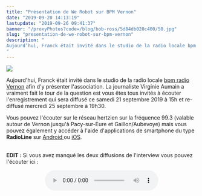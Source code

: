 ```yaml
---
title: "Présentation de We Robot sur BPM Vernon"
date: "2019-09-20 14:13:19"
lastupdate: "2019-09-26 09:41:37"
banner: "/proxyPhotos?code=/blog/bob-ross/5d84db020c400/50.jpg"
slug: "presentation-de-we-robot-sur-bpm-vernon"
description: " 
Aujourd’hui, Franck était invité dans le studio de la radio locale bpm radio Vernon afin d’y présenter l’association.
"
---
```

![](/proxyPhotos?code=/blog/bob-ross/5d84db020c400/50.jpg)

Aujourd'hui, Franck était invité dans le studio de la radio locale <a href="https://www.facebook.com/BPMradioVernon/"> bpm radio Vernon</a> afin d'y présenter l'association.
La journaliste Virginie Aumain a vraiment fait le tour de la question est vous êtes tous invités à écouter l'enregistrement qui sera diffusé ce samedi 21 septembre 2019 à 15h et re-diffusé mercredi 25 septembre à 19h30.

Vous pouvez l'écouter sur le réseau hertzien sur la fréquence 99.3 (valable autour de Vernon jusqu'à Pacy-sur-Eure et Gaillon/Aubevoye) mais vous pouvez également y accéder à l'aide d'applications de smartphone du type **RadioLine** sur <a href="https://play.google.com/store/apps/details?id=com.radioline.android.radioline&hl=fr">Android </a> ou <a href="https://apps.apple.com/fr/app/radioline-live-radio-podcast/id945478998">iOS</a>.

<br>
<b>EDIT :</b> Si vous avez manqué les deux diffusions de l'interview vous pouvez l'écouter ici :

<div style="display: flex; justify-content: center; margin-bottom: 1em; margin-top: 1em;"><audio src="/proxyPhotos?code=/25-09-2019-bpm-vernon-interview.mp3" controls /></div>

<!-- Peu de temps après la diffusion radio, nous rendrons l'enregistrement disponible sur notre site -->



    